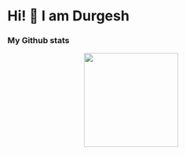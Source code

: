 # Hi! 👋 I am Durgesh

<h3> My Github stats </h3>
<p align="center"> 

<img src="https://denvercoder1-github-readme-stats.vercel.app/api/?username=durgeshshukla797&theme=tokyonight&hide_border=true" height="192px">

</p>
